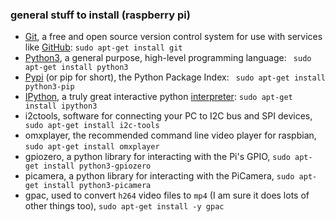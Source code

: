 
### general stuff to install (raspberry pi)

* [Git](https://git-scm.com/), a free and open source version control system for use with services like [GitHub](https://github.com/): `sudo apt-get install git`
* [Python3](https://www.python.org/), a general purpose, high-level programming language: ` sudo apt-get install python3`
* [Pypi](https://pypi.python.org/pypi) (or pip for short), the Python Package Index: ` sudo apt-get install python3-pip`
* [IPython](https://ipython.org/), a truly great interactive python [interpreter](https://en.wikipedia.org/wiki/Interpreter_(computing)): `sudo apt-get install ipython3`
* i2ctools, software for connecting your PC to I2C bus and SPI devices, ` sudo apt-get install i2c-tools`
* omxplayer, the recommended command line video player for raspbian, `sudo apt-get install omxplayer`
* gpiozero, a python library for interacting with the Pi's GPIO, `sudo apt-get install python3-gpiozero`
* picamera, a python library for interacting with the PiCamera, `sudo apt-get install python3-picamera`
* gpac, used to convert `h264` video files to `mp4` (I am sure it does lots of other things too), `sudo apt-get install -y gpac`
